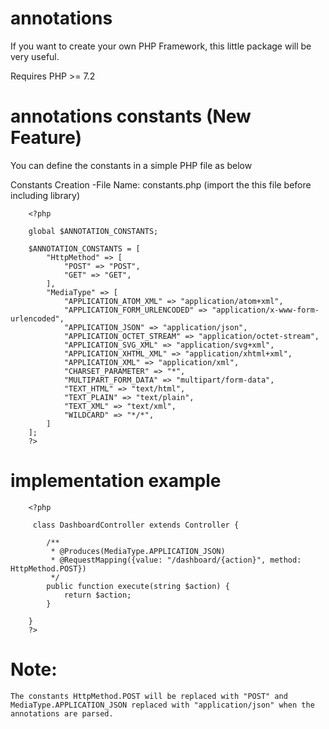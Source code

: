 # annotations
If you want to create your own PHP Framework, this little package will be very useful.

Requires PHP >= 7.2

# annotations constants (New Feature)

You can define the constants in a simple PHP file as below

Constants Creation
	-File Name: constants.php (import the this file before including library)
	
        <?php
		
        global $ANNOTATION_CONSTANTS;

        $ANNOTATION_CONSTANTS = [
            "HttpMethod" => [
                "POST" => "POST",
                "GET" => "GET",
            ],
            "MediaType" => [
                "APPLICATION_ATOM_XML" => "application/atom+xml",
                "APPLICATION_FORM_URLENCODED" => "application/x-www-form-urlencoded",
                "APPLICATION_JSON" => "application/json",
                "APPLICATION_OCTET_STREAM" => "application/octet-stream",
                "APPLICATION_SVG_XML" => "application/svg+xml",
                "APPLICATION_XHTML_XML" => "application/xhtml+xml",
                "APPLICATION_XML" => "application/xml",
                "CHARSET_PARAMETER" => "*",
                "MULTIPART_FORM_DATA" => "multipart/form-data",
                "TEXT_HTML" => "text/html",
                "TEXT_PLAIN" => "text/plain",
                "TEXT_XML" => "text/xml",
                "WILDCARD" => "*/*",
            ]
        ];
		?>
	
# implementation example


		<?php 
		 
		 class DashboardController extends Controller {
			 
			/**
			 * @Produces(MediaType.APPLICATION_JSON)
			 * @RequestMapping({value: "/dashboard/{action}", method: HttpMethod.POST})
			 */
			public function execute(string $action) {
				return $action;
			}
			
		}
		?>
		
# Note:
	The constants HttpMethod.POST will be replaced with "POST" and MediaType.APPLICATION_JSON replaced with "application/json" when the annotations are parsed.